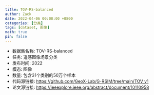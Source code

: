 ```yaml
---
title: TOV-RS-balanced
author: Zack
date: 2022-04-06 00:00:00 +0800
categories: [分类]
tags: [dataset, 图像]
math: true
pin: false
---
```

- 数据集名称: TOV-RS-balanced
- 任务: 遥感图像场景分类
- 发布时间: 2022
- 模态: 图像
- 数量: 包含31个类别的50万个样本
- 代码源链接: https://github.com/GeoX-Lab/G-RSIM/tree/main/TOV_v1
- 论文源链接: https://ieeexplore.ieee.org/abstract/document/10110958
